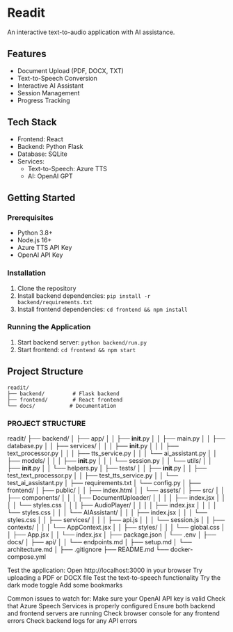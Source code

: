 # Readit

An interactive text-to-audio application with AI assistance.

## Features

- Document Upload (PDF, DOCX, TXT)
- Text-to-Speech Conversion
- Interactive AI Assistant
- Session Management
- Progress Tracking

## Tech Stack

- Frontend: React
- Backend: Python Flask
- Database: SQLite
- Services: 
  - Text-to-Speech: Azure TTS
  - AI: OpenAI GPT
  
## Getting Started

### Prerequisites

- Python 3.8+
- Node.js 16+
- Azure TTS API Key
- OpenAI API Key

### Installation

1. Clone the repository
2. Install backend dependencies: `pip install -r backend/requirements.txt`
3. Install frontend dependencies: `cd frontend && npm install`

### Running the Application

1. Start backend server: `python backend/run.py`
2. Start frontend: `cd frontend && npm start`

## Project Structure

```
readit/
├── backend/         # Flask backend
├── frontend/        # React frontend
└── docs/           # Documentation
```


### PROJECT STRUCTURE

readit/
├── backend/
│   ├── app/
│   │   ├── __init__.py
│   │   ├── main.py
│   │   ├── database.py
│   │   ├── services/
│   │   │   ├── __init__.py
│   │   │   ├── text_processor.py
│   │   │   ├── tts_service.py
│   │   │   └── ai_assistant.py
│   │   ├── models/
│   │   │   ├── __init__.py
│   │   │   └── session.py
│   │   └── utils/
│   │       ├── __init__.py
│   │       └── helpers.py
│   ├── tests/
│   │   ├── __init__.py
│   │   ├── test_text_processor.py
│   │   ├── test_tts_service.py
│   │   └── test_ai_assistant.py
│   ├── requirements.txt
│   └── config.py
│
├── frontend/
│   ├── public/
│   │   ├── index.html
│   │   └── assets/
│   ├── src/
│   │   ├── components/
│   │   │   ├── DocumentUploader/
│   │   │   │   ├── index.jsx
│   │   │   │   └── styles.css
│   │   │   ├── AudioPlayer/
│   │   │   │   ├── index.jsx
│   │   │   │   └── styles.css
│   │   │   └── AIAssistant/
│   │   │       ├── index.jsx
│   │   │       └── styles.css
│   │   ├── services/
│   │   │   ├── api.js
│   │   │   └── session.js
│   │   ├── contexts/
│   │   │   └── AppContext.jsx
│   │   ├── styles/
│   │   │   └── global.css
│   │   ├── App.jsx
│   │   └── index.jsx
│   ├── package.json
│   └── .env
│
├── docs/
│   ├── api/
│   │   └── endpoints.md
│   ├── setup.md
│   └── architecture.md
│
├── .gitignore
├── README.md
└── docker-compose.yml




Test the application:
Open http://localhost:3000 in your browser
Try uploading a PDF or DOCX file
Test the text-to-speech functionality
Try the dark mode toggle
Add some bookmarks


Common issues to watch for:
Make sure your OpenAI API key is valid
Check that Azure Speech Services is properly configured
Ensure both backend and frontend servers are running
Check browser console for any frontend errors
Check backend logs for any API errors